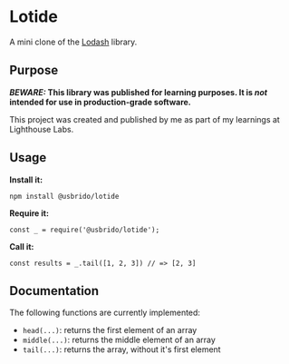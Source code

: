 # Lotide

A mini clone of the [Lodash](https://lodash.com) library.

## Purpose

**_BEWARE:_ This library was published for learning purposes. It is _not_ intended for use in production-grade software.**

This project was created and published by me as part of my learnings at Lighthouse Labs. 

## Usage

**Install it:**

`npm install @usbrido/lotide`

**Require it:**

`const _ = require('@usbrido/lotide');`

**Call it:**

`const results = _.tail([1, 2, 3]) // => [2, 3]`

## Documentation

The following functions are currently implemented:

* `head(...)`: returns the first element of an array
* `middle(...)`: returns the middle element of an array
* `tail(...)`: returns the array, without it's first element